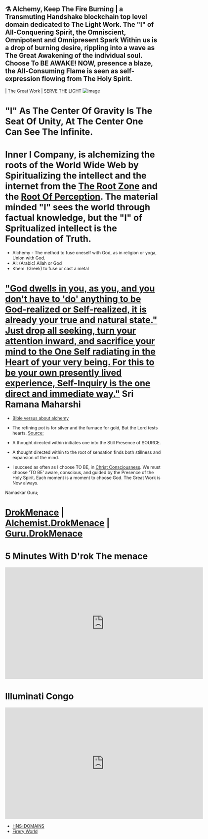 ##  ⚗ Alchemy, Keep The Fire Burning | a Transmuting Handshake blockchain top level domain dedicated to The Light Work. The "I" of All-Conquering Spirit, the Omniscient, Omnipotent and Omnipresent Spark Within us is a drop of burning desire, rippling into a wave as The Great Awakening of the individual soul. Choose To BE AWAKE! NOW, presence a blaze, the All-Consuming Flame is seen as self-expression flowing from The Holy Spirit.

| [The Great Work](http://thegreatwork.hns.to/) | [SERVE THE LIGHT](http://workinthedark.servethelight.hns.to/)
[![image](https://user-images.githubusercontent.com/37987346/101999396-a37e4380-3caa-11eb-8cc6-e61fb53c7855.png)](http://shapereality.innerinetcompany.hns.to/)


# "I" As The Center Of Gravity Is The Seat Of Unity, At The Center One Can See The Infinite.
# Inner I Company, is alchemizing the roots of the World Wide Web by Spiritualizing the intellect and the internet from the [The Root Zone](http://therootzone.hns.to/) and the [Root Of Perception](http://rootofperception.hns.to/). The material minded "I" sees the world through factual knowledge, but the "I" of Spritualized intellect is the Foundation of Truth.

- Alchemy - The method to fuse oneself with God, as in religion or yoga, Union with God. 
- Al: (Arabic) Allah or God
- Khem: (Greek) to fuse or cast a metal
# ["God dwells in you, as you, and you don't have to 'do' anything to be God-realized or Self-realized, it is already your true and natural state." Just drop all seeking, turn your attention inward, and sacrifice your mind to the One Self radiating in the Heart of your very being. For this to be your own presently lived experience, Self-Inquiry is the one direct and immediate way."](https://peacefulrivers.homestead.com/Maharshi.html#:~:text="God%20dwells%20in%20you%2C%20as,Heart%20of%20your%20very%20being.&text=in%20quest%20of%20the%20Self%20is%20the%20best%20means) Sri Ramana Maharshi

- [Bible versus about alchemy](https://www.kingjamesbibleonline.org/Bible-Verses-About-Alchemy/)

- The refining pot is for silver and the furnace for gold,
But the Lord tests hearts. [Source:](https://bible.knowing-jesus.com/Proverbs/17/3)

- A thought directed within initiates one into the Still Presence of SOURCE.

- A thought directed within to the root of sensation finds both stillness and expansion of the mind.

- I succeed as often as I choose TO BE, in [Christ Consciousness](http://christconsciousness.hns.to/). We must choose 'TO BE' aware, conscious, and guided by the Presence of the Holy Spirit. Each moment is a moment to choose God. The Great Work is Now always. 

Namaskar Guru;

# [DrokMenace](http://drokmenace.hns.to/) | [Alchemist.DrokMenace](http://alchemist.drokmenace.hns.to/) | [Guru.DrokMenace](http://guru.drokmenace.hns.to/)

# 5 Minutes With D'rok The menace
<iframe width="640" height="360" src="https://www.youtube.com/embed/f5ed8v8NaxY" frameborder="0" allow="accelerometer; autoplay; clipboard-write; encrypted-media; gyroscope; picture-in-picture" allowfullscreen></iframe>


# Illuminati Congo 
<iframe width="640" height="360" src="https://www.youtube.com/embed/F4JYPS42Dd0" frameborder="0" allow="accelerometer; autoplay; clipboard-write; encrypted-media; gyroscope; picture-in-picture" allowfullscreen></iframe>

- [HNS-DOMAINS](http://home.hns-domains/)
- [Firery World](http://agniyoga.org/ay_en/Fiery-World-I.php)
